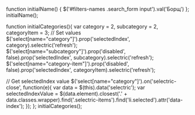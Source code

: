 function initialName() {
    $('#filters-names .search_form input').val('Борщ')
};
initialName();

function initialCategories(){
  var category = 2,
      subcategory = 2,
      categoryItem = 3;
  // Set values
  $('select[name="category"]').prop('selectedIndex', category).selectric('refresh');
  $('select[name="subcategory"]').prop('disabled', false).prop('selectedIndex', subcategory).selectric('refresh');
  $('select[name="category-item"]').prop('disabled', false).prop('selectedIndex', categoryItem).selectric('refresh');

  // Get selectedIndex value
  $('select[name="category"]').on('selectric-close', function(e){
      var data = $(this).data('selectric');
      var selectedIndexValue = $(data.element).closest('.' + data.classes.wrapper).find('.selectric-items').find('li.selected').attr('data-index');
  });
};
initialCategories();
